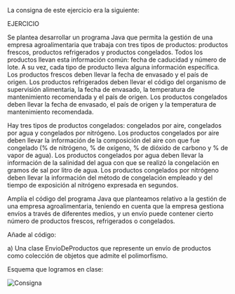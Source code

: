 La consigna de este ejercicio era la siguiente:

EJERCICIO

Se plantea desarrollar un programa Java que permita la gestión de una empresa agroalimentaria que trabaja con tres tipos de productos: productos frescos, productos refrigerados y productos congelados.
 Todos los productos llevan esta información común: fecha de caducidad y número de lote. A su vez, cada tipo de producto lleva alguna información específica. Los productos frescos deben llevar la fecha de envasado y el país de origen.
 Los productos refrigerados deben llevar el código del organismo de supervisión alimentaria, la fecha de envasado, la temperatura de mantenimiento recomendada y el país de origen.
 Los productos congelados deben llevar la fecha de envasado, el país de origen y la temperatura de mantenimiento recomendada.

Hay tres tipos de productos congelados: congelados por aire, congelados por agua y congelados por nitrógeno. 
Los productos congelados por aire deben llevar la información de la composición del aire con que fue congelado (% de nitrógeno, % de oxígeno, % de dióxido de carbono y % de vapor de agua).
 Los productos congelados por agua deben llevar la información de la salinidad del agua con que se realizó la congelación en gramos de sal por litro de agua. 
Los productos congelados por nitrógeno deben llevar la información del método de congelación empleado y del tiempo de exposición al nitrógeno expresada en segundos.

Amplía el código del programa Java que planteamos relativo a la gestión de una empresa agroalimentaria, teniendo
en cuenta que la empresa gestiona envíos a través de diferentes medios, y un envío puede contener cierto número
de productos frescos, refrigerados o congelados.

Añade al código:

a) Una clase EnvioDeProductos que represente un envío de productos como colección de objetos que admite el
polimorfismo.

Esquema que logramos en clase:

![Consigna](https://i.ibb.co/GdZQGkp/esquema-Clase05.jpg "Consigna")